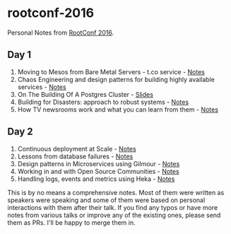 # rootconf-2016

Personal Notes from [RootConf 2016](https://rootconf.in/2016/).

## Day 1
1. Moving to Mesos from Bare Metal Servers - t.co service - [Notes](https://github.com/ashwanthkumar/rootconf-2016/blob/master/MovingToMesosFromBaremetal.md)
2. Chaos Engineering and design patterns for building highly available services - [Notes](https://github.com/ashwanthkumar/rootconf-2016/blob/master/Keynote-ChaosEngineering.md)
3. On The Building Of A Postgres Cluster - [Slides](https://speakerdeck.com/srihari/on-the-building-of-a-postgres-cluster)
4. Building for Disasters: approach to robust systems - [Notes](https://github.com/ashwanthkumar/rootconf-2016/blob/master/BuildingForDisasters.md)
5. How TV newsrooms work and what you can learn from them - [Notes](https://github.com/ashwanthkumar/rootconf-2016/blob/master/HowNewsroomsWork.md)

## Day 2
1. Continuous deployment at Scale - [Notes](https://github.com/ashwanthkumar/rootconf-2016/blob/master/CDAtScaleInEtsy.md)
2. Lessons from database failures - [Notes](https://github.com/ashwanthkumar/rootconf-2016/blob/master/LessonsFromDBFailures.md)
3. Design patterns in Microservices using Gilmour - [Notes](https://github.com/ashwanthkumar/rootconf-2016/blob/master/DesignPatternsInMicroservicesUsingGilmour.md)
4. Working in and with Open Source Communities - [Notes](https://github.com/ashwanthkumar/rootconf-2016/blob/master/WorkingWithOSSCommunities.md)
5. Handling logs, events and metrics using Heka - [Notes](https://github.com/ashwanthkumar/rootconf-2016/blob/master/WorkingWithHeka.md)


This is by no means a comprehensive notes. Most of them were written as speakers were speaking and some of them were based on personal interactions with them after their talk. If you find any typos or have more notes from various talks or improve any of the existing ones, please send them as PRs. I'll be happy to merge them in.

